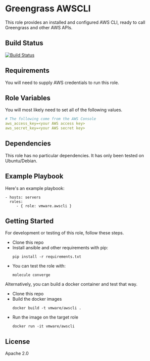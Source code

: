 Greengrass AWSCLI
=================

This role provides an installed and configured AWS CLI, ready to call Greengrass
and other AWS APIs.

Build Status
------------

[![Build Status](https://travis-ci.org/vmware/ansible-role-greengrass-awscli.svg?branch=master)](https://travis-ci.org/vmware/ansible-role-greengrass-awscli)

Requirements
------------

You will need to supply AWS credentials to run this role.  


Role Variables
--------------

You will most likely need to set all of the following values.

``` yaml
# The following come from the AWS Console
aws_access_key=<your AWS access key>
aws_secret_key=<your AWS secret key>

```

Dependencies
------------

This role has no particular dependencies.  It has only been tested on
Ubuntu/Debian.

Example Playbook
----------------

Here's an example playbook:

    - hosts: servers
      roles:
         - { role: vmware.awscli }

Getting Started
---------------

For development or testing of this role, follow these steps.

* Clone this repo
* Install ansible and other requirements with pip:
  ```
  pip install -r requirements.txt
  ```
* You can test the role with:
  ```
  molecule converge
  ```

Alternatively, you can build a docker container and test that way.

* Clone this repo
* Build the docker images
  ```
  docker build -t vmware/awscli .
  ```
* Run the image on the target role
  ```
  docker run -it vmware/awscli
  ```

License
-------

Apache 2.0
